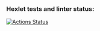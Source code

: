 ### Hexlet tests and linter status:
[![Actions Status](https://github.com/algrince/python-project-52/workflows/hexlet-check/badge.svg)](https://github.com/algrince/python-project-52/actions)
